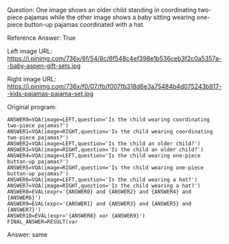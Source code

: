 Question: One image shows an older child standing in coordinating two-piece pajamas while the other image shows a baby sitting wearing one-piece button-up pajamas coordinated with a hat.

Reference Answer: True

Left image URL: https://i.pinimg.com/736x/6f/54/8c/6f548c4ef398e1b536ceb3f2c0a5357a--baby-aspen-gift-sets.jpg

Right image URL: https://i.pinimg.com/736x/f0/07/fb/f007fb318d6e3a75484b4d075243b817--kids-pajamas-pajama-set.jpg

Original program:

```
ANSWER0=VQA(image=LEFT,question='Is the child wearing coordinating two-piece pajamas?')
ANSWER1=VQA(image=RIGHT,question='Is the child wearing coordinating two-piece pajamas?')
ANSWER2=VQA(image=LEFT,question='Is the child an older child?')
ANSWER3=VQA(image=RIGHT,question='Is the child an older child?')
ANSWER4=VQA(image=LEFT,question='Is the child wearing one-piece button-up pajamas?')
ANSWER5=VQA(image=RIGHT,question='Is the child wearing one-piece button-up pajamas?')
ANSWER6=VQA(image=LEFT,question='Is the child wearing a hat?')
ANSWER7=VQA(image=RIGHT,question='Is the child wearing a hat?')
ANSWER8=EVAL(expr='{ANSWER0} and {ANSWER2} and {ANSWER4} and {ANSWER6}')
ANSWER9=EVAL(expr='{ANSWER1} and {ANSWER3} and {ANSWER5} and {ANSWER7}')
ANSWER10=EVAL(expr='{ANSWER8} xor {ANSWER9}')
FINAL_ANSWER=RESULT(var
```
Answer: same

